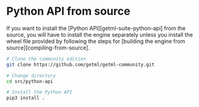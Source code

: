 
# Python API from source

If you want to install the [Python API][getml-suite-python-api] from the source,
you will have to install the engine separately unless you install the wheel file provided by following the steps for [building the engine from source][compiling-from-source].

```bash
# Clone the community edition
git clone https://github.com/getml/getml-community.git

# Change directory 
cd src/python-api

# Install the Python API
pip3 install .
```

